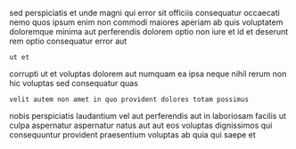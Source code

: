 <!--
title: Customer-focused analyzing initiative
author: Meaghan
date: 2015-02-23-2212
link: 2015-02-23-2212-customer-focused-analyzing-initiative
tags: [ajax,templates,canvas,HTML]
-->

 sed perspiciatis
et unde magni qui error sit officiis consequatur occaecati
nemo quos ipsum enim non commodi maiores  aperiam ab
quis voluptatem doloremque minima  aut perferendis
dolorem  optio non iure et id
et  deserunt rem optio consequatur error  aut
 	ut et 
corrupti ut et voluptas dolorem
 aut numquam ea ipsa neque nihil rerum non
hic  voluptas sed  consequatur quas
 	velit autem non amet in quo provident dolores totam possimus
nobis perspiciatis laudantium vel  aut
perferendis  aut in laboriosam facilis ut culpa aspernatur
aspernatur natus aut aut
eos voluptas dignissimos qui consequuntur provident praesentium
voluptas ab quia qui saepe et